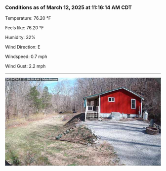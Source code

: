 ### Conditions as of March 12, 2025 at 11:16:14 AM CDT 

Temperature: 76.20 &deg;F

Feels like: 76.20 &deg;F

Humidity: 32%

Wind Direction: E

Windspeed: 0.7 mph

Wind Gust: 2.2 mph

---

<img src="./images/latest.jpeg"/>

